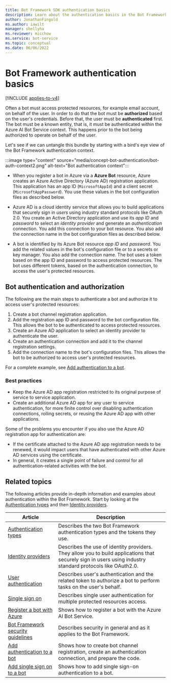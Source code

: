 ```yaml
---
title: Bot Framework SDK authentication basics
description: Learn about the authentication basics in the Bot Framework SDK. Learn how a bot can access protected resources on behalf of a user.
author: JonathanFingold
ms.author: iawilt
manager: shellyha
ms.reviewer: micchow
ms.service: bot-service
ms.topic: conceptual
ms.date: 06/06/2022
---
```


# Bot Framework authentication basics

[!INCLUDE [applies-to-v4](../includes/applies-to-v4-current.md)]

Often a bot must access protected resources, for example email account, on behalf of the user. In order to do that the bot must be **authorized** based on the user's credentials. Before that, the user must be **authenticated** first.
The bot must be a known entity, that is, it must be authenticated within the Azure AI Bot Service context. This happens prior to the bot being authorized to operate on behalf of the user.

Let's see if we can untangle this bundle by starting with a bird's eye view of the Bot Framework authentication context.

:::image type="content" source="media/concept-bot-authentication/bot-auth-context2.png" alt-text="Bot authentication context":::

- When you register a bot in Azure via a **Azure Bot** resource, Azure creates an Azure Active Directory (Azure AD) registration application. This application has an app ID (`MicrosoftAppId`) and a client secret (`MicrosoftAppPassword`). You use these values in the bot configuration files as described below.

- Azure AD is a cloud identity service that allows you to build applications that securely sign in _users_ using industry standard protocols like OAuth 2.0. You create an Active Directory application and use its _app ID_ and _password_ to select an _identity provider_ and generate an _authentication_ connection. You add this connection to your bot resource. You also add the connection name in the bot configuration files as described below.

- A bot is identified by its Azure Bot resource _app ID_ and _password_. You add the related values in the bot's configuration file or to a secrets or key manager. You also add the connection name. The bot uses a token based on the app ID and password to access protected resources. The bot uses different tokens, based on the authentication connection, to access the user's protected resources.

## Bot authentication and authorization

The following are the main steps to authenticate a bot and authorize it to access user's protected resources:

1. Create a bot channel registration application.
1. Add the registration app ID and password to the bot configuration file. This allows the bot to be authenticated to access protected resources.
1. Create an Azure AD application to select an identity provider to authenticate the user.
1. Create an authentication connection and add it to the channel registration settings.
1. Add the connection name to the bot's configuration files. This allows the bot to be authorized to access user's protected resources.

For a complete example, see [Add authentication to a bot](bot-builder-authentication.md).

### Best practices

- Keep the Azure AD app registration restricted to its original purpose of service to service application.
- Create an additional Azure AD app for any user to service authentication, for more finite control over disabling authentication connections, rolling secrets, or reusing the Azure AD app with other applications.

Some of the problems you encounter if you also use the Azure AD registration app for authentication are:

- If the certificate attached to the Azure AD app registration needs to be renewed, it would impact users that have authenticated with other Azure AD services using the certificate.
- In general, it creates a single point of failure and control for all authentication-related activities with the bot.

## Related topics

The following articles provide in-depth information and examples about authentication within the Bot Framework. Start by looking at the [Authentication types](bot-builder-concept-authentication-types.md) and then [Identity providers](bot-builder-concept-identity-providers.md).

| Article | Description |
|--|--|
| [Authentication types](bot-builder-concept-authentication-types.md) | Describes the two Bot Framework authentication types and the tokens they use. |
| [Identity providers](bot-builder-concept-identity-providers.md) | Describes the use of identity providers. They allow you to build applications that securely sign in users using industry standard protocols like OAuth2.0. |
| [User authentication](bot-builder-concept-authentication.md) | Describes user's authentication and the related token to authorize a bot to perform tasks on the user's behalf. |
| [Single sign on](bot-builder-concept-sso.md) | Describes single user authentication for multiple protected resources access. |
| [Register a bot with Azure](../bot-service-quickstart-registration.md) | Shows how to register a bot with the Azure AI Bot Service. |
| [Bot Framework security guidelines](bot-builder-security-guidelines.md) | Describes security in general and as it applies to the Bot Framework. |
| [Add authentication to a bot](bot-builder-authentication.md) | Shows how to create bot channel registration, create an authentication connection, and prepare the code. |
| [Add single sign on to a bot](bot-builder-authentication-sso.md) | Shows how to add single sign-on authentication to a bot. |
